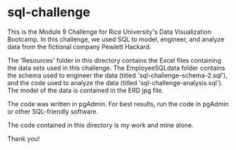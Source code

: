 # sql-challenge

This is the Module 9 Challenge for Rice University's Data Visualization Bootcamp. In this challenge, we used SQL to model, engineer, and analyze data from the fictional company Pewlett Hackard. 

The 'Resources' folder in this directory contains the Excel files containing the data sets used in this challenge. The EmployeeSQLdata folder contains the schema used to engineer the data (titled 'sql-challenge-schema-2.sql'), and the code used to analyze the data (titled 'sql-challenge-analysis.sql'). The model of the data is contained in the ERD jpg file.

The code was written in pgAdmin. For best results, run the code in pgAdmin or other SQL-friendly software.

The code contained in this directory is my work and mine alone. 

Thank you!

